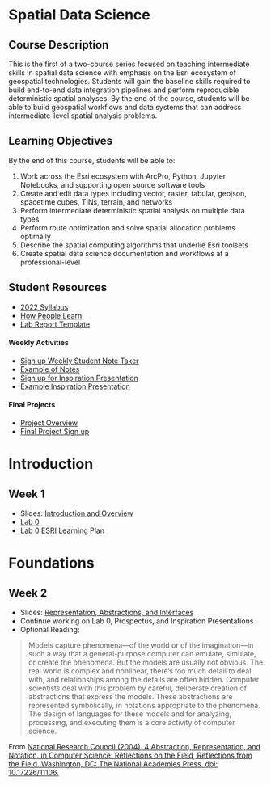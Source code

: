 # Spatial Data Science

## Course Description
This is the first of a two-course series focused on teaching intermediate skills in spatial data science with emphasis on the Esri ecosystem of geospatial technologies. Students will gain the baseline skills required to build end-to-end data integration pipelines and perform reproducible deterministic spatial analyses. By the end of the course, students will be able to build geospatial workflows and data systems that can address intermediate-level spatial analysis problems.

## Learning Objectives
By the end of this course, students will be able to:
1. Work across the Esri ecosystem with ArcPro, Python, Jupyter Notebooks, and
supporting open source software tools
2. Create and edit data types including vector, raster, tabular, geojson, spacetime
cubes, TINs, terrain, and networks
3. Perform intermediate deterministic spatial analysis on multiple data types
4. Perform route optimization and solve spatial allocation problems optimally
5. Describe the spatial computing algorithms that underlie Esri toolsets
6. Create spatial data science documentation and workflows at a professional-level


## Student Resources

- [2022 Syllabus](https://docs.google.com/document/d/1imnVS4QfQwgs8pTZEKjKABCTn8jYp0Yq/edit?usp=sharing&ouid=117926763410213500553&rtpof=true&sd=true)
- [How People Learn](https://docs.google.com/presentation/d/1b6uqHuiguISJPoROvoqOs9dAFAWZYbvMM5lTeO9655o/edit#slide=id.gaf8ebdd7e6_0_76)
- [Lab Report Template](https://docs.google.com/document/d/1gOGBtTe3dQzrXCEMl644QIVdJgMp8ahN/edit)


#### Weekly Activities
- [Sign up Weekly Student Note Taker](https://docs.google.com/spreadsheets/d/1gZBnFBbjkb3ryIFFotg0zilk9sXMZDIjLa--vnBuaUA/edit#gid=2014120666)
- [Example of Notes](https://docs.google.com/document/d/1OpdmrQNGFvg8OnD--i64asvWsNqwl6XiDkn72cUgIlM/edit)
- [Sign up for Inspiration Presentation](https://docs.google.com/spreadsheets/d/1UBUII60QZ9UxZowIRpkKireNtQYl2NHcw70HT7dND6A/edit#gid=750114212)
- [Example Inspiration Presentation](https://docs.google.com/presentation/d/1AmKitoWbCqK3ZeWPFVe1dm0KkKqUaknvkp1MQErbM9g/edit#slide=id.p)

#### Final Projects
- [Project Overview](https://docs.google.com/document/d/1Ipqnq78cdC5e94BoTvaD6ZCK6RsoPNbp/edit)
- [Final Project Sign up](https://docs.google.com/spreadsheets/d/1InjQSVN8neXKewZ0TawpBBjvzDhrMeOr/edit#gid=1892231489)


# Introduction
## Week 1
- Slides: [Introduction and Overview](https://docs.google.com/presentation/d/1Ih2Zsf4nfYDunFsd07ffMhLvQ0tVVs7t/edit#slide=id.p1)
- [Lab 0](https://docs.google.com/document/d/1Iz9zoDyZu6bNrij5YiwXLlFaJvFuWhzR/edit#heading=h.gjdgxs)
- [Lab 0 ESRI Learning Plan](https://www.esri.com/training/my-learning-plans/)


# Foundations
## Week 2
- Slides: [Representation, Abstractions, and Interfaces](https://docs.google.com/presentation/d/1GiCiLoNf9TsXgQA7K69pPdMkA_OTEUEy/edit?usp=sharing&ouid=117926763410213500553&rtpof=true&sd=true)
- Continue working on Lab 0, Prospectus, and Inspiration Presentations
- Optional Reading:

> Models capture phenomena—of the world or of the imagination—in such a way that a general-purpose computer can emulate, simulate, or create the phenomena. But the models are usually not obvious. The real world is complex and nonlinear, there’s too much detail to deal with, and relationships among the details are often hidden. Computer scientists deal with this problem by careful, deliberate creation of abstractions that express the models. These abstractions are represented symbolically, in notations appropriate to the phenomena. The design of languages for these models and for analyzing, processing, and executing them is a core activity of computer science.

From [National Research Council (2004). 4 Abstraction, Representation, and Notation. in Computer Science: Reflections on the Field, Reflections from the Field. Washington, DC: The National Academies Press. doi: 10.17226/11106.](https://nap.nationalacademies.org/read/11106/chapter/6)
